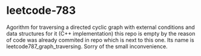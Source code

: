 # leetcode-783
Agorithm for traversing a directed cyclic graph with external conditions and data structures for it (C++ implementation) this repo is empty by the reason of code was already commited in repo which is next to this one. Its name is leetcode787_graph_traversing. Sorry of the small inconvenience. 
